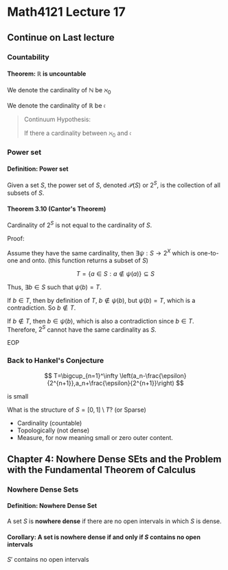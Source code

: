 # Math4121 Lecture 17

## Continue on Last lecture

### Countability

#### Theorem: $\mathbb{R}$ is uncountable

We denote the cardinality of $\mathbb{N}$ be $\aleph_0$

We denote the cardinality of $\mathbb{R}$ be $\mathfrak{c}$

> Continuum Hypothesis:
>
> If there a cardinality between $\aleph_0$ and $\mathfrak{c}$

### Power set

#### Definition: Power set

Given a set $S$, the power set of $S$, denoted $\mathscr{P}(S)$ or $2^S$, is the collection of all subsets of $S$.

#### Theorem 3.10 (Cantor's Theorem)

Cardinality of $2^S$ is not equal to the cardinality of $S$.

Proof:

Assume they have the same cardinality, then $\exists \psi: S \to 2^X$ which is one-to-one and onto. (this function returns a subset of $S$)

$$
T=\{a\in S:a\notin \psi (a)\}\subseteq S
$$

Thus, $\exists b\in S$ such that $\psi(b)=T$.

If $b\in T$, then by definition of $T$, $b \notin \psi(b)$, but $\psi(b) = T$, which is a contradiction. So $b\notin T$.

If $b \notin T$, then $b \in \psi(b)$, which is also a contradiction since $b\in T$. Therefore, $2^S$ cannot have the same cardinality as $S$.

EOP

### Back to Hankel's Conjecture

$$
T=\bigcup_{n=1}^\infty \left(a_n-\frac{\epsilon}{2^{n+1}},a_n+\frac{\epsilon}{2^{n+1}}\right)
$$

is small

What is the structure of $S=[0,1]\setminus T$? (or Sparse)

- Cardinality (countable)
- Topologically (not dense)
- Measure, for now meaning small or zero outer content.

## Chapter 4: Nowhere Dense SEts and the Problem with the Fundamental Theorem of Calculus

### Nowhere Dense Sets

#### Definition: Nowhere Dense Set

A set $S$ is **nowhere dense** if there are no open intervals in which $S$ is dense.

#### Corollary: A set is nowhere dense if and only if $S$ contains no open intervals

$S'$ contains no open intervals


